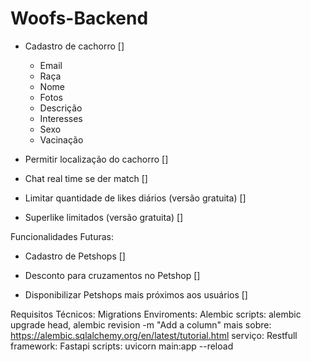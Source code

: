 # Woofs-Backend

- Cadastro de cachorro []
    - Email
    - Raça
    - Nome
    - Fotos
    - Descrição
    - Interesses
    - Sexo
    - Vacinação

- Permitir localização do cachorro []
    
- Chat real time se der match []

- Limitar quantidade de likes diários (versão gratuita) []

- Superlike limitados (versão gratuita) []



Funcionalidades Futuras:

- Cadastro de Petshops []

- Desconto para cruzamentos no Petshop []

- Disponibilizar Petshops mais próximos aos usuários []


Requisitos Técnicos:
    Migrations Enviroments: Alembic
        scripts: 
                alembic upgrade head,
                alembic revision -m "Add a column"
        mais sobre: https://alembic.sqlalchemy.org/en/latest/tutorial.html
    serviço: Restfull
    framework: Fastapi
    scripts: uvicorn main:app --reload
    
    
